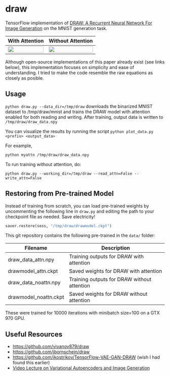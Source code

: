 # draw

TensorFlow implementation of [DRAW: A Recurrent Neural Network For Image Generation](http://arxiv.org/pdf/1502.04623.pdf) on the MNIST generation task.

| With Attention  | Without Attention |
| ------------- | ------------- |
| <img src="http://i.imgur.com/XfAkXPw.gif" width="100%"> | <img src="http://i.imgur.com/qQUToOy.gif" width="100%"> |

Although open-source implementations of this paper already exist (see links below), this implementation focuses on simplicity and ease of understanding. I tried to make the code resemble the raw equations as closely as posible.

## Usage

`python draw.py --data_dir=/tmp/draw` downloads the binarized MNIST dataset to /tmp/draw/mnist and trains the DRAW model with attention enabled for both reading and writing. After training, output data is written to `/tmp/draw/draw_data.npy`

You can visualize the results by running the script `python plot_data.py <prefix> <output_data>`

For example, 

`python myattn /tmp/draw/draw_data.npy`

To run training without attention, do:

`python draw.py --working_dir=/tmp/draw --read_attn=False --write_attn=False`

## Restoring from Pre-trained Model

Instead of training from scratch, you can load pre-trained weights by uncommenting the following line in `draw.py` and editing the path to your checkpoint file as needed. Save electricity! 

```python
saver.restore(sess, "/tmp/draw/drawmodel.ckpt")
```

This git repository contains the following pre-trained in the `data/` folder:

| Filename  | Description |
| ------------- | ------------- |
| draw_data_attn.npy | Training outputs for DRAW with attention |
| drawmodel_attn.ckpt | Saved weights for DRAW with attention |
| draw_data_noattn.npy | Training outputs for DRAW without attention |
| drawmodel_noattn.ckpt | Saved weights for DRAW without attention |

These were trained for 10000 iterations with minibatch size=100 on a GTX 970 GPU.

## Useful Resources

- https://github.com/vivanov879/draw
- https://github.com/jbornschein/draw
- https://github.com/ikostrikov/TensorFlow-VAE-GAN-DRAW (wish I had found this earlier)
- [Video Lecture on Variational Autoencoders and Image Generation]( https://www.youtube.com/watch?v=P78QYjWh5sM&list=PLE6Wd9FR--EfW8dtjAuPoTuPcqmOV53Fu&index=3)

